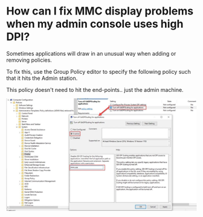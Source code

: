 # How can I fix MMC display problems when my admin console uses high DPI?

Sometimes applications will draw in an unusual way when adding or removing policies.

To fix this, use the Group Policy editor to specify the following policy such that it hits the Admin
station.

This policy doesn't need to hit the end-points.. just the admin machine.

![603_1_faq-5-img-1](../../../../static/img/product_docs/policypak/policypak/tips/603_1_faq-5-img-1.webp)
